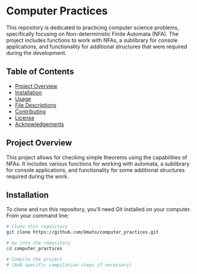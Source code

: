 # Computer Practices

This repository is dedicated to practicing computer science problems, specifically focusing on Non-deterministic Finite Automata (NFA). The project includes functions to work with NFAs, a sublibrary for console applications, and functionality for additional structures that were required during the development.

## Table of Contents

- [Project Overview](#project-overview)
- [Installation](#installation)
- [Usage](#usage)
- [File Descriptions](#file-descriptions)
- [Contributing](#contributing)
- [License](#license)
- [Acknowledgements](#acknowledgements)

## Project Overview

This project allows for checking simple theorems using the capabilities of NFAs. It includes various functions for working with automata, a sublibrary for console applications, and functionality for some additional structures required during the work.

## Installation

To clone and run this repository, you'll need Git installed on your computer. From your command line:

```bash
# Clone this repository
git clone https://github.com/Umato/computer_practices.git

# Go into the repository
cd computer_practices

# Compile the project
# (Add specific compilation steps if necessary)
